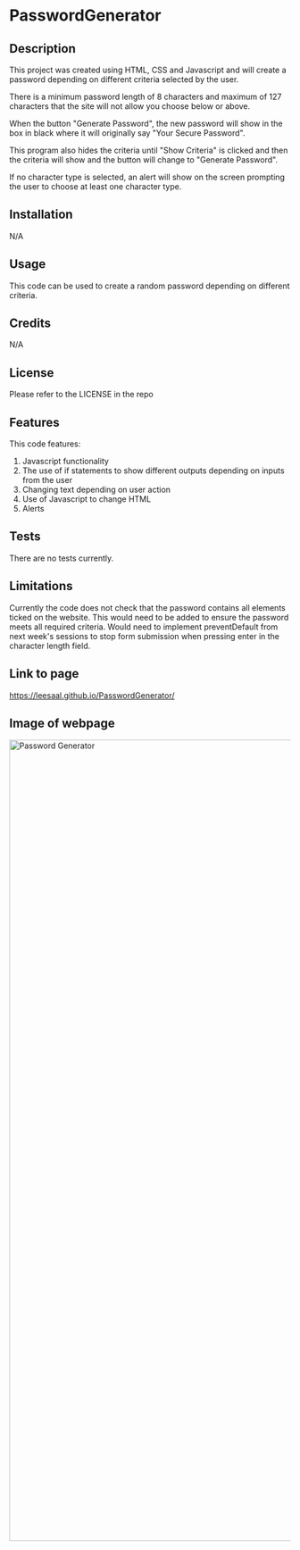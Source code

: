 # PasswordGenerator

## Description

This project was created using HTML, CSS and Javascript and will create a password depending on different criteria selected by the user.

There is a minimum password length of 8 characters and maximum of 127 characters that the site will not allow you choose below or above.

When the button "Generate Password", the new password will show in the box in black where it will originally say "Your Secure Password".

This program also hides the criteria until "Show Criteria" is clicked and then the criteria will show and the button will change to "Generate Password".

If no character type is selected, an alert will show on the screen prompting the user to choose at least one character type.

## Installation

N/A

## Usage

This code can be used to create a random password depending on different criteria.

## Credits

N/A

## License

Please refer to the LICENSE in the repo

## Features

This code features:
1. Javascript functionality
2. The use of if statements to show different outputs depending on inputs from the user
3. Changing text depending on user action
4. Use of Javascript to change HTML
5. Alerts

## Tests

There are no tests currently.

## Limitations

Currently the code does not check that the password contains all elements ticked on the website.  This would need to be added to ensure the password meets all required criteria. 
Would need to implement preventDefault from next week's sessions to stop form submission when pressing enter in the character length field.

## Link to page

https://leesaal.github.io/PasswordGenerator/

## Image of webpage

<img width="1436" alt="Password Generator" src="https://user-images.githubusercontent.com/118930290/219482101-c5a2c213-2bde-49b3-9f35-6b88a3dd6aaa.png">

